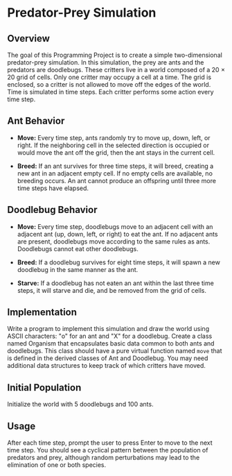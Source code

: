 # Predator-Prey Simulation

## Overview

The goal of this Programming Project is to create a simple two-dimensional predator-prey simulation. In this simulation, the prey are ants and the predators are doodlebugs. These critters live in a world composed of a 20 × 20 grid of cells. Only one critter may occupy a cell at a time. The grid is enclosed, so a critter is not allowed to move off the edges of the world. Time is simulated in time steps. Each critter performs some action every time step.

## Ant Behavior

- **Move:** Every time step, ants randomly try to move up, down, left, or right. If the neighboring cell in the selected direction is occupied or would move the ant off the grid, then the ant stays in the current cell.

- **Breed:** If an ant survives for three time steps, it will breed, creating a new ant in an adjacent empty cell. If no empty cells are available, no breeding occurs. An ant cannot produce an offspring until three more time steps have elapsed.

## Doodlebug Behavior

- **Move:** Every time step, doodlebugs move to an adjacent cell with an adjacent ant (up, down, left, or right) to eat the ant. If no adjacent ants are present, doodlebugs move according to the same rules as ants. Doodlebugs cannot eat other doodlebugs.

- **Breed:** If a doodlebug survives for eight time steps, it will spawn a new doodlebug in the same manner as the ant.

- **Starve:** If a doodlebug has not eaten an ant within the last three time steps, it will starve and die, and be removed from the grid of cells.

## Implementation

Write a program to implement this simulation and draw the world using ASCII characters: "o" for an ant and "X" for a doodlebug. Create a class named Organism that encapsulates basic data common to both ants and doodlebugs. This class should have a pure virtual function named `move` that is defined in the derived classes of Ant and Doodlebug. You may need additional data structures to keep track of which critters have moved.

## Initial Population

Initialize the world with 5 doodlebugs and 100 ants.

## Usage

After each time step, prompt the user to press Enter to move to the next time step. You should see a cyclical pattern between the population of predators and prey, although random perturbations may lead to the elimination of one or both species.
